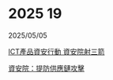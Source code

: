 # 2025 19

2025/05/05

[ICT產品資安行動 資安院射三箭](https://www.chinatimes.com/newspapers/20250505000163-260202)

[資安院：提防供應鏈攻擊](https://www.chinatimes.com/newspapers/20250505000165-260202)
